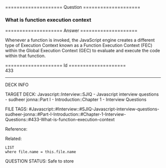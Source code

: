 ==================== Question ====================  

### What is function execution context  

==================== Answer ====================  

Whenever a function is invoked, the JavaScript engine creates a different type
of Execution Context known as a Function Execution Context (FEC) within the
Global Execution Context (GEC) to evaluate and execute the code within that
function.

==================== Id ====================  
433
<!--ID: 1707879855988-->

---

DECK INFO

TARGET DECK: Javascript::Interview::SJIQ - Javascript interview questions - sudheer jonna::Part I - Introduction::Chapter 1 - Interview Questions

FILE TAGS: #Javascript::#Interview::#SJIQ-Javascript-interview-questions-sudheer-jonna::#Part-I-Introduction::#Chapter-1-Interview-Questions::#433-What-is-function-execution-context

Reference:

Related:

```dataview
LIST
where file.name = this.file.name
```
QUESTION STATUS: Safe to store
